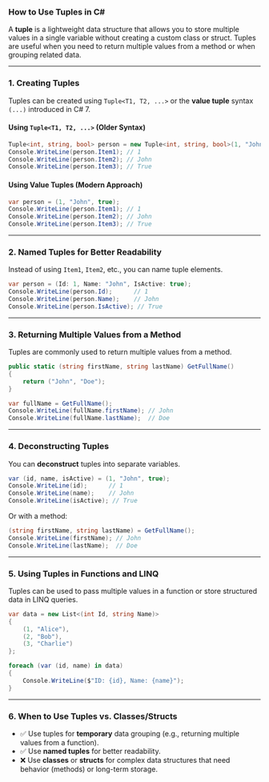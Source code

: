 ### How to Use Tuples in C#
A **tuple** is a lightweight data structure that allows you to store multiple values in a single variable without creating a custom class or struct. Tuples are useful when you need to return multiple values from a method or when grouping related data.

---

### **1. Creating Tuples**
Tuples can be created using `Tuple<T1, T2, ...>` or the **value tuple** syntax `(...)` introduced in C# 7.

#### **Using `Tuple<T1, T2, ...>` (Older Syntax)**
```csharp
Tuple<int, string, bool> person = new Tuple<int, string, bool>(1, "John", true);
Console.WriteLine(person.Item1); // 1
Console.WriteLine(person.Item2); // John
Console.WriteLine(person.Item3); // True
```

#### **Using Value Tuples (Modern Approach)**
```csharp
var person = (1, "John", true);
Console.WriteLine(person.Item1); // 1
Console.WriteLine(person.Item2); // John
Console.WriteLine(person.Item3); // True
```

---

### **2. Named Tuples for Better Readability**
Instead of using `Item1`, `Item2`, etc., you can name tuple elements.

```csharp
var person = (Id: 1, Name: "John", IsActive: true);
Console.WriteLine(person.Id);      // 1
Console.WriteLine(person.Name);    // John
Console.WriteLine(person.IsActive); // True
```

---

### **3. Returning Multiple Values from a Method**
Tuples are commonly used to return multiple values from a method.

```csharp
public static (string firstName, string lastName) GetFullName()
{
    return ("John", "Doe");
}

var fullName = GetFullName();
Console.WriteLine(fullName.firstName); // John
Console.WriteLine(fullName.lastName);  // Doe
```

---

### **4. Deconstructing Tuples**
You can **deconstruct** tuples into separate variables.

```csharp
var (id, name, isActive) = (1, "John", true);
Console.WriteLine(id);      // 1
Console.WriteLine(name);    // John
Console.WriteLine(isActive); // True
```

Or with a method:

```csharp
(string firstName, string lastName) = GetFullName();
Console.WriteLine(firstName); // John
Console.WriteLine(lastName);  // Doe
```

---

### **5. Using Tuples in Functions and LINQ**
Tuples can be used to pass multiple values in a function or store structured data in LINQ queries.

```csharp
var data = new List<(int Id, string Name)>
{
    (1, "Alice"),
    (2, "Bob"),
    (3, "Charlie")
};

foreach (var (id, name) in data)
{
    Console.WriteLine($"ID: {id}, Name: {name}");
}
```

---

### **6. When to Use Tuples vs. Classes/Structs**
- ✅ Use tuples for **temporary** data grouping (e.g., returning multiple values from a function).
- ✅ Use **named tuples** for better readability.
- ❌ Use **classes** or **structs** for complex data structures that need behavior (methods) or long-term storage.

